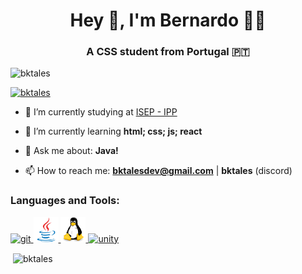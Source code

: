 <h1 align="center">Hey 👋, I'm Bernardo 🤙🏽</h1>
<h3 align="center">A CSS student from Portugal 🇵🇹</h3>

<p align="left"> <img src="https://komarev.com/ghpvc/?username=bktales&label=Profile%20views&color=0e75b6&style=flat" alt="bktales" /> </p>

<p align="left"> <a href="https://github.com/ryo-ma/github-profile-trophy"><img src="https://github-profile-trophy.vercel.app/?username=bktales" alt="bktales" /></a> </p>

- 🏫 I’m currently studying at [ISEP - IPP](https://www.isep.ipp.pt/)

- 🌱 I’m currently learning **html; css; js; react**

- 💬 Ask me about: **Java!**

- 📫 How to reach me: **bktalesdev@gmail.com** | **bktales** (discord)

</p>

<h3 align="left">Languages and Tools:</h3>
<p align="left"> <a href="https://git-scm.com/" target="_blank" rel="noreferrer"> <img src="https://www.vectorlogo.zone/logos/git-scm/git-scm-icon.svg" alt="git" width="40" height="40"/> </a> <a href="https://www.java.com" target="_blank" rel="noreferrer"> <img src="https://raw.githubusercontent.com/devicons/devicon/master/icons/java/java-original.svg" alt="java" width="40" height="40"/> </a> <a href="https://www.linux.org/" target="_blank" rel="noreferrer"> <img src="https://raw.githubusercontent.com/devicons/devicon/master/icons/linux/linux-original.svg" alt="linux" width="40" height="40"/> </a> <a href="https://unity.com/" target="_blank" rel="noreferrer"> <img src="https://www.vectorlogo.zone/logos/unity3d/unity3d-icon.svg" alt="unity" width="40" height="40"/> </a> </p>

<p>&nbsp;<img align="center" src="https://github-readme-stats.vercel.app/api?username=bktales&show_icons=true&locale=en" alt="bktales" /></p>

